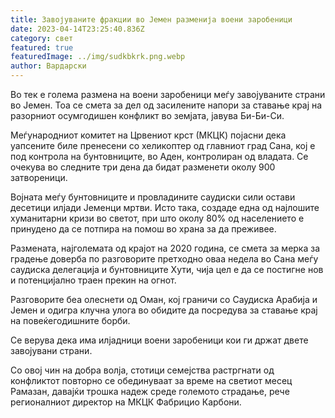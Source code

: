 ```yaml
---
title: Завојуваните фракции во Јемен разменија воени заробеници
date: 2023-04-14T23:25:40.836Z
category: свет
featured: true
featuredImage: ../img/sudkbkrk.png.webp
author: Вардарски
---
```


Во тек е голема размена на воени заробеници меѓу завојуваните страни во Јемен. Тоа се смета за дел од засилените напори за ставање крај на разорниот осумгодишен конфликт во земјата, јавува Би-Би-Си.

Меѓународниот комитет на Црвениот крст (МКЦК) појасни дека уапсените биле пренесени со хеликоптер од главниот град Сана, кој е под контрола на бунтовниците, во Аден, контролиран од владата. Се очекува во следните три дена да бидат разменети околу 900 затвореници.

Војната меѓу бунтовниците и провладините саудиски сили остави десетици илјади Јеменци мртви. Исто така, создаде една од најлошите хуманитарни кризи во светот, при што околу 80% од населението е принудено да се потпира на помош во храна за да преживее.

Размената, најголемата од крајот на 2020 година, се смета за мерка за градење доверба по разговорите претходно оваа недела во Сана меѓу саудиска делегација и бунтовниците Хути, чија цел е да се постигне нов и потенцијално траен прекин на огнот.

Разговорите беа олеснети од Оман, кој граничи со Саудиска Арабија и Јемен и одигра клучна улога во обидите да посредува за ставање крај на повеќегодишните борби.

Се верува дека има илјадници воени заробеници кои ги држат двете завојувани страни.

Со овој чин на добра волја, стотици семејства растргнати од конфликтот повторно се обединуваат за време на светиот месец Рамазан, давајќи трошка надеж среде големото страдање, рече регионалниот директор на МКЦК Фабрицио Карбони.
